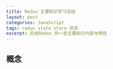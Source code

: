 ```yaml
---
title: Redux 主要知识学习总结
layout: post
categories: JavaScript
tags: redux state store 状态
excerpt: 总结Redux 的一些主要知识内容与特性
---
```

## 概念

